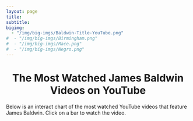 ```yaml
---
layout: page
title:
subtitle:
bigimg:
  - "/img/big-imgs/Baldwin-Title-YouTube.png"
#  - "/img/big-imgs/Birmingham.png"
#  - "/img/big-imgs/Race.png"
#  - "/img/big-imgs/Negro.png"
---
```

<style>.intro-header.big-img .page-heading,
.intro-header.big-img .post-heading {
  padding: 100px 0;
  color: #000000;
  text-shadow: 1px 1px 3px #ffffff;
}
h1 {
  text-align: center;
}
</style>


# The Most Watched James Baldwin Videos on YouTube


Below is an interact chart of the most watched YouTube videos that feature James Baldwin. Click on a bar to watch the video.


<style>
  .bar {
    fill: steelblue;
  }

  .bar:hover {
    fill: red;

  }
  tooltip {
    position: absolute;

  }
  p#views,
  p#title
  {
    text-align: center;

  }

  text{

  }

  #player{
    display: block;
    margin: 0 auto;
  }


</style>

<!-- 1. The <iframe> (and video player) will replace this <div> tag. -->
<div id="player" ></div>

<script>
  // 2. This code loads the IFrame Player API code asynchronously.
  const tag = document.createElement('script');

  tag.src = "https://www.youtube.com/iframe_api";

  const firstScriptTag = document.getElementsByTagName('script')[0];
  firstScriptTag.parentNode.insertBefore(tag, firstScriptTag);

  // 3. This function creates an <iframe> (and YouTube player)
  //    after the API code downloads.
let player = null

  function onYouTubeIframeAPIReady() {
    player = new YT.Player('player', {
      height: '300',
      width: '500',
      videoId: 'oFeoS41xe7w',
      playerVars: {
        start: 25
      },
      events: {
        'onReady': onPlayerReady,
        'onStateChange': onPlayerStateChange
      }
    });
  }

  // player;

/*  function onYouTubeIframeAPIReady() {
    player = new YT.Player('player', {
      height: '390',
      width: '640',
      videoId: d.videoId,
      events: {
        'onReady': onPlayerReady,
        'onStateChange': onPlayerStateChange
      }
    });
  }
*/

  // 4. The API will call this function when the video player is ready.
  function onPlayerReady(event) {
    //event.target.playVideo();
  }

  // 5. The API calls this function when the player's state changes.
  //    The function indicates that when playing a video (state=1),
  //    the player should play for six seconds and then stop.
  //var done = false;
  function onPlayerStateChange(event) {
    if (event.data == YT.PlayerState.PLAYING && !done) {
      //setTimeout(stopVideo, 6000);
    //  done = true;
    }
  }
  function stopVideo() {
    player.stopVideo();
  }
</script>

<p id='title' style="margin-bottom: -10;"></p>
<p id='views' style="margin-bottom: -10;"></p>

<svg width="700" height="240"></svg>
<div id='tooltip'></div>

<script src="https://d3js.org/d3.v5.min.js"></script>
<script src="//d3js.org/d3.v5.min.js"></script>

<script>

const tooltip = d3.select("body")
    .append("div")
    .style("position", "absolute")
    .style("z-index", "10")
    .style("visibility", "hidden")
    .text("hey");


  const svg = d3.select("svg"),
    margin = {
      top: 0,
      right: 50,
      bottom: 50,
      left: 50
    },
    width = +svg.attr("width") - margin.left - margin.right,
    height = +svg.attr("height") - margin.top - margin.bottom;


  const formatMil = d3.format(".2s");

  const g = svg.append("g")
    .attr("transform", "translate(" + margin.left + "," + margin.top + ")");

  const xScale = d3.scaleBand()
    .rangeRound([0, width])
    .padding(0.1);

  const yScale = d3.scaleLinear()
    .rangeRound([height, 0]);

  d3.csv("/baldwin_youtube_videos.csv").then(function(data) {
    xScale.domain(data.map(function(d) {
      return d.Title;
    }));
    yScale.domain([0, d3.max(data, function(d) {
      return Number(d.viewCount);
    })]);

/*
    g.append("g")
      .attr("class", "axis x")
      .attr("transform", "translate(0," + height + ")")
      .call(d3.axisBottom()
        .scale(xScale)); */


        // make chart title
              d3.select("p#title")
                .data(data)
                .text(d => `${d.Title} \n ${formatMil(d.viewCount)}`);

        //try to figure out how to add new lines
              d3.select("p#views")
              .data(data)
              .text(d => `${formatMil(d.viewCount)} views`);
//add Y axis
    g.append("g")
      .attr("class", "axis y")
      .call(d3.axisLeft(yScale)
      .ticks(5)
      .tickFormat(formatMil));


    g.selectAll(".bar")
      .data(data)
      .enter().append("rect")
      .attr("class", "bar")
      .attr("x", function(d) {
        return xScale(d.Title);
      })
      .attr("y", function(d) {
        return yScale(Number(d.viewCount));
      })
      .attr("width", xScale.bandwidth())
      .attr("height", function(d) {
        return height - yScale(Number(d.viewCount));
      })
      .on('mouseover', function (d) {
        //fake tooltip that's just text
        d3.select("div#tooltip")
        .style("left", d3.event.pageX  + "px")
        .style("top", d3.event.pageY + "px")
        .style("font", "15px")
        .text(`\u25B2 \n ${d.Title} ${formatMil(d.viewCount)} views`)
        .transition()
        //trying to add a real tooltip but not working
        d3.select("tooltip")
        .style("visibility", "visible")
        .style("left", d3.event.pageX  + "px")
        //.style("left", (d3.event.pageX ) + "px")
        .style("top", d3.event.pageY + "px")
        .text(function() {
          return "\u25B2" + "<br/>" + d.Title + "\n" + formatMil(d.viewCount) + " views";
        })
        //d3.select("p#practice")
        //.text("hey")
        //console.log("hey")
    })
      .on('mouseout', function(d){
        d3.select("tooltip")
        .style("visibility", "hidden")
      });

    g.selectAll(".bar")
      .on("click", function(d) {
      d3.select("p#title")
          .text(`${d.Title} ${formatMil(d.viewCount)} views`)
        d3.select("p#views")
        .text(`${formatMil(d.viewCount)} views`)
          player.loadVideoById(d.videoId);
        });
  });
</script>


<p id="practice"></p>
